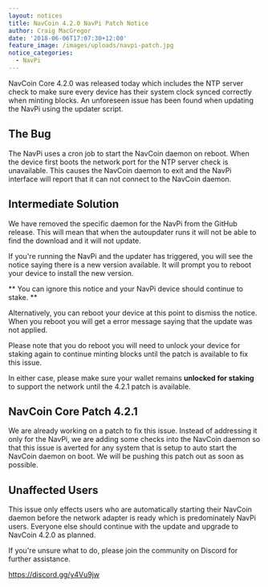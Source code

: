 ```yaml
---
layout: notices
title: NavCoin 4.2.0 NavPi Patch Notice
author: Craig MacGregor
date: '2018-06-06T17:07:30+12:00'
feature_image: /images/uploads/navpi-patch.jpg
notice_categories:
  - NavPi
---
```

NavCoin Core 4.2.0 was released today which includes the NTP server check to make sure every device has their system clock synced correctly when minting blocks. An unforeseen issue has been found when updating the NavPi using the updater script.
<!--more-->
## The Bug

The NavPi uses a cron job to start the NavCoin daemon on reboot. When the device first boots the network port for the NTP server check is unavailable. This causes the NavCoin daemon to exit and the NavPi interface will report that it can not connect to the NavCoin daemon.

## Intermediate Solution

We have removed the specific daemon for the NavPi from the GitHub release. This will mean that when the autoupdater runs it will not be able to find the download and it will not update.

If you're running the NavPi and the updater has triggered, you will see the notice saying there is a new version available. It will prompt you to reboot your device to install the new version.

** You can ignore this notice and your NavPi device should continue to stake. **

Alternatively, you can reboot your device at this point to dismiss the notice. When you reboot you will get a error message saying that the update was not applied.

Please note that you do reboot you will need to unlock your device for staking again to continue minting blocks until the patch is available to fix this issue.

In either case, please make sure your wallet remains **unlocked for staking** to support the network until the 4.2.1 patch is available.

## NavCoin Core Patch 4.2.1

We are already working on a patch to fix this issue. Instead of addressing it only for the NavPi, we are adding some checks into the NavCoin daemon so that this issue is averted for any system that is setup to auto start the NavCoin daemon on boot. We will be pushing this patch out as soon as possible.

## Unaffected Users

This issue only effects users who are automatically starting their NavCoin daemon before the network adapter is ready which is predominately NavPi users. Everyone else should continue with the update and upgrade to NavCoin 4.2.0 as planned.

If you're unsure what to do, please join the community on Discord for further assistance.

<https://discord.gg/y4Vu9jw>
